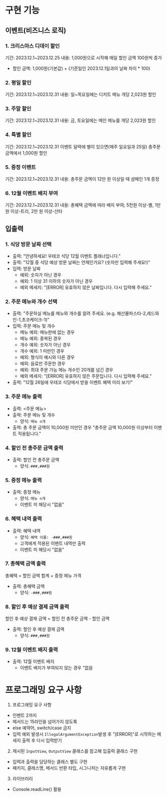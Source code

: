 # 구현 기능

## 이벤트(비즈니스 로직)

### 1. 크리스마스 디데이 할인

기간: 2023.12.1~2023.12.25
내용: 1,000원으로 시작해 매일 할인 금액 100원씩 증가

- 할인 금액: 1,000원(기본값) + (기준일인 2023.12.1일과의 날짜 차이 * 100)

### 2. 평일 할인

기간: 2023.12.1~2023.12.31
내용: 일~목요일에는 디저트 메뉴 개당 2,023원 할인

### 3. 주말 할인

기간: 2023.12.1~2023.12.31
내용: 금, 토요일에는 메인 메뉴를 개당 2,023원 할인

### 4. 특별 할인

기간: 2023.12.1~2023.12.31
이벤트 달력에 별이 있으면(매주 일요일과 25일) 총주문 금액에서 1,000원 할인

### 5. 증정 이벤트

기간: 2023.12.1~2023.12.31
내용: 총주문 금액이 12만 원 이상일 때 샴페인 1개 증정

### 6. 12월 이벤트 배지 부여

기간: 2023.12.1~2023.12.31
내용: 총혜택 금액에 따라 배지 부여; 5천원 이상-별, 1만 원 이상-트리, 2만 원 이상-산타

## 입출력

### 1. 식당 방문 날짜 선택

- 출력: "안녕하세요! 우테코 식당 12월 이벤트 플래너입니다."
- 출력: "12월 중 식당 예상 방문 날짜는 언제인가요? (숫자만 입력해 주세요!)"
- 입력: 방문 날짜
    - 예외: 숫자가 아닌 경우
    - 예외: 1 이상 31 이하의 숫자가 아닌 경우
    - 예외 메세지: "[ERROR] 유효하지 않은 날짜입니다. 다시 입력해 주세요."
    
### 2. 주문 메뉴와 개수 선택

- 출력: "주문하실 메뉴를 메뉴와 개수를 알려 주세요. (e.g. 해산물파스타-2,레드와인-1,초코케이크-1)"
- 입력: 주문 메뉴 및 개수
    - 메뉴 예외: 메뉴판에 없는 경우
    - 메뉴 예외: 중복된 경우
    - 개수 예외: 숫자가 아닌 경우
    - 개수 예외: 1 미만인 경우
    - 예외: 형식이 예시와 다른 경우
    - 예외: 음료만 주문한 경우
    - 예외: 최대 주문 가능 메뉴 개수인 20개를 넘긴 경우
    - 예외 메세지: "[ERROR] 유효하지 않은 주문입니다. 다시 입력해 주세요."
- 출력: "12월 26일에 우테코 식당에서 받을 이벤트 혜택 미리 보기!"

### 3. 주문 메뉴 출력

- 출력: <주문 메뉴>
- 출력: 주문 메뉴 및 개수
    - 양식: `메뉴 n개`
- 출력: 총 주문 금액이 10,000원 미만인 경우 "총주문 금액 10,000원 이상부터 이벤트 적용됩니다."

### 4. 할인 전 총주문 금액 출력

- 출력: 할인 전 총주문 금액
    - 양식: `###,###원`

### 5. 증정 메뉴 출력

- 출력: 증정 메뉴
    - 양식: `메뉴 n개`
    - 이벤트 미 해당시 "없음"

### 6. 혜택 내역 출력

- 출력: 혜택 내역
    - 양식: `혜택 이름: -###,###원`
    - 고객에게 적용된 이벤트 내역만 출력
    - 이벤트 미 해당시 "없음"

### 7. 총혜택 금액 출력

총혜택 = 할인 금액 합계 + 증정 메뉴 가격

- 출력: 총혜택 금액
    - 양식: `-###,###원`

### 8. 할인 후 예상 결제 금액 출력

할인 후 예상 결제 금액 = 할인 전 총주문 금액 - 할인 금액

- 출력: 할인 후 예상 결제 금액
    - 양식: `###,###원`

### 9. 12월 이벤트 배지 출력

- 출력: 12월 이벤트 배지
    - 이벤트 배지가 부여되지 않는 경우 "없음

# 프로그래밍 요구 사항

1. 프로그래밍 요구 사항

- 인벤트 2까지
- 메서드는 15라인을 넘어가지 않도록
- else 예약어, switch/case 금지
- 입력 예외 발생시 `IllegalArgumentException`발생 후 "[ERROR]"로 시작하는 메세지 출력 후 다시 입력받기

2. 제시된 `InputView`, `OutputView` 클래스를 참고해 입출력 클래스 구현

- 입력과 출력을 담당하는 클래스 별도 구현
- 패키지, 클래스명, 메서드 반환 타입, 시그니처는 자유롭게 구현

3. 라이브러리

- Console.readLine() 활용